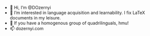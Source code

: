 - 👋 Hi, I’m @DOzernyi
- 👀 I’m interested in language acquisition and learnability. I fix LaTeX documents in my leisure.
- 💞️ If you have a homogenous group of quadrilinguals, hmu!
- 📫 dozernyi.com

<!---
DOzernyi/DOzernyi is a ✨ special ✨ repository because its `README.md` (this file) appears on your GitHub profile.
You can click the Preview link to take a look at your changes.
--->
